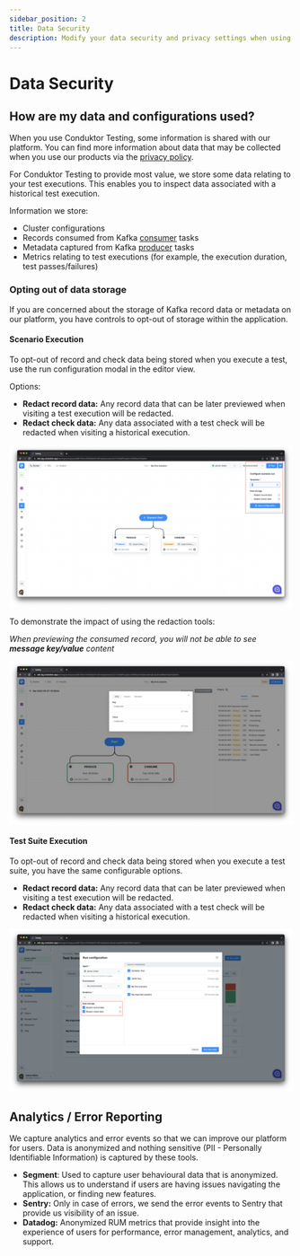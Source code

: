 ```yaml
---
sidebar_position: 2
title: Data Security
description: Modify your data security and privacy settings when using Conduktor Testing.
---
```


# Data Security

## How are my data and configurations used?

When you use Conduktor Testing, some information is shared with our platform. You can find more information about data that may be collected when you use our products via the [privacy policy](https://www.conduktor.io/privacy-policy).

For Conduktor Testing to provide most value, we store some data relating to your test executions. This enables you to inspect data associated with a historical test execution.

Information we store:

- Cluster configurations
- Records consumed from Kafka [consumer](../features/building-tests/tasks/consumer-task) tasks
- Metadata captured from Kafka [producer](../features/building-tests/tasks/producer-task) tasks
- Metrics relating to test executions (for example, the execution duration, test passes/failures)

### Opting out of data storage

If you are concerned about the storage of Kafka record data or metadata on our platform, you have controls to opt-out of storage within the application.

#### Scenario Execution

To opt-out of record and check data being stored when you execute a test, use the run configuration modal in the editor view.

Options:

- **Redact record data:** Any record data that can be later previewed when visiting a test execution will be redacted.
- **Redact check data:** Any data associated with a test check will be redacted when visiting a historical execution.

![](<../assets/image (96).png>)

To demonstrate the impact of using the redaction tools:

_When previewing the consumed record, you will not be able to see **message key/value** content_

![](<../assets/image (165).png>)

#### Test Suite Execution

To opt-out of record and check data being stored when you execute a test suite, you have the same configurable options.

- **Redact record data:** Any record data that can be later previewed when visiting a test execution will be redacted.
- **Redact check data:** Any data associated with a test check will be redacted when visiting a historical execution.

![ ](<../assets/image (101).png>)

## Analytics / Error Reporting

We capture analytics and error events so that we can improve our platform for users. Data is anonymized and nothing sensitive (PII - Personally Identifiable Information) is captured by these tools.

- **Segment**: Used to capture user behavioural data that is anonymized. This allows us to understand if users are having issues navigating the application, or finding new features.
- **Sentry:** Only in case of errors, we send the error events to Sentry that provide us visibility of an issue.
- **Datadog:** Anonymized RUM metrics that provide insight into the experience of users for performance, error management, analytics, and support.
